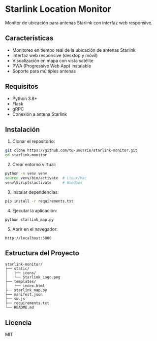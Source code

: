 # Starlink Location Monitor

Monitor de ubicación para antenas Starlink con interfaz web responsive.

## Características
- Monitoreo en tiempo real de la ubicación de antenas Starlink
- Interfaz web responsive (desktop y móvil)
- Visualización en mapa con vista satélite
- PWA (Progressive Web App) instalable
- Soporte para múltiples antenas

## Requisitos
- Python 3.8+
- Flask
- gRPC
- Conexión a antena Starlink

## Instalación

1. Clonar el repositorio:
```bash
git clone https://github.com/tu-usuario/starlink-monitor.git
cd starlink-monitor
```

2. Crear entorno virtual:
```bash
python -m venv venv
source venv/bin/activate  # Linux/Mac
venv\Scripts\activate     # Windows
```

3. Instalar dependencias:
```bash
pip install -r requirements.txt
```

4. Ejecutar la aplicación:
```bash
python starlink_map.py
```

5. Abrir en el navegador:
```
http://localhost:5000
```

## Estructura del Proyecto
```
starlink-monitor/
├── static/
│   ├── icons/
│   └── Starlink_Logo.png
├── templates/
│   └── index.html
├── starlink_map.py
├── manifest.json
├── sw.js
├── requirements.txt
└── README.md
```

## Licencia
MIT
